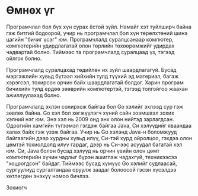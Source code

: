 #  Өмнөх үг

Програмчлал бол бүх хүн сурах ёстой зүйл. Намайг хэт туйлширч байна гэж битгий бодоорой, учир нь програмчлал бол хүн төрөлхтөний шинэ цагийн "бичиг үсэг" юм. Програмчлалд суралцсанаар компютер, компютерийн удирдлагатай олон төрлийн төхөөрөмжийг удирдах чадвартай болно. Тиймээс та програмчлалд суралцаад үз, тэгээд ойлгох болно.

Програмчлалд суралцахад төдийлөн их зүйл шаардлагагүй. Бусад мэргэжлийн хувьд бүтээл хийхийн тулд түүхий эд материал, багаж хэрэгсэл, тохирсон орчин байх шаардлагатай болдог. Харин програм бичихийн тулд ердөө зөөврийн компютертэй, тэгээд толгойгоо жаахан ажиллуулахад болно.

Програмчлалд эхлэн сонирхож байгаа бол Go хэлийг эхлээд сур гэж зөвлөх байна. Go хэл бол хөгжүүлэгч хүний сайн эзэмшвэл зохих хэлний нэг юм. Энэ хэл нь 2009 онд анх олон нийтэд зарлагдсан. Одоогийн хамгийн түгээмэл гэгдэж байгаа Java, Си хэлүүдийг яваандаа халах байх гэж үзэж байгаа. Учир нь Go хэлэнд Java-н боломжууд байгаагийн дээр хурдны хувьд илүү, Си-тэй хурд ойролцоо, гэхдээ олон цөмтэй тохиолдолд илүү гардаг, дээр нь Си-ээс асуудал багатай хэл юм. Си, Java болон бусад хэлүүд нь орчин үеийн олон цөмт компютерийн хүчин чадлыг бүрэн ашиглаж чадахгүй, техникээсээ "хоцрогдсон" байдаг. Тиймээс бусад хүмүүс Go хэлийг судлаасай, сургуулиуд сургалтандаа оруулж заадаг болоосой гэсэн хүсэлдээ хөтлөгдөн энэхүү номоо бичлээ.

Зохиогч
